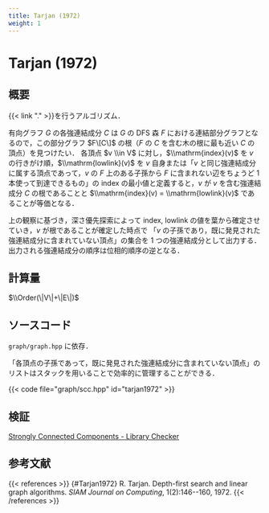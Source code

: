```yaml
---
title: Tarjan (1972)
weight: 1
---
```


# Tarjan (1972)
## 概要
{{< link "." >}}を行うアルゴリズム．

有向グラフ $G$ の各強連結成分 $C$ は $G$ の DFS 森 $F$ における連結部分グラフとなるので，この部分グラフ $F\[C\]$ の根（$F$ の $C$ を含む木の根に最も近い $C$ の頂点）を見つけたい．
各頂点 $v \\in V$ に対し，$\\mathrm{index}(v)$ を $v$ の行きがけ順，$\\mathrm{lowlink}(v)$ を $v$ 自身または「$v$ と同じ強連結成分に属する頂点であって，$v$ の $F$ 上のある子孫から $F$ に含まれない辺をちょうど 1 本使って到達できるもの」の index の最小値と定義すると，$v$ が $v$ を含む強連結成分 $C$ の根であることと $\\mathrm{index}(v) = \\mathrm{lowlink}(v)$ であることが等価となる．

上の観察に基づき，深さ優先探索によって index, lowlink の値を葉から確定させていき，$v$ が根であることが確定した時点で 「$v$ の子孫であり，既に発見された強連結成分に含まれていない頂点」の集合を 1 つの強連結成分として出力する．
出力される強連結成分の順序は位相的順序の逆となる．

## 計算量
$\\Order(\|V\|+\|E\|)$

## ソースコード
`graph/graph.hpp` に依存．

「各頂点の子孫であって，既に発見された強連結成分に含まれていない頂点」のリストはスタックを用いることで効率的に管理することができる．

{{< code file="graph/scc.hpp" id="tarjan1972" >}}

## 検証
[Strongly Connected Components - Library Checker](https://judge.yosupo.jp/problem/scc)

## 参考文献
{{< references >}}
{#Tarjan1972} R. Tarjan. Depth-first search and linear graph algorithms. *SIAM Journal on Computing*, 1(2):146--160, 1972.
{{< /references >}}
